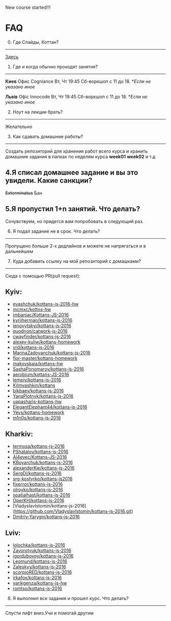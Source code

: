 New course started!!!

FAQ
=======

0. Где Слайды, Коттан?
--------------
[Здесь](http://kottans.org/js-slides/)

1. Где и когда обычно проходят занятия?
-----------------------
**Киев**
Офис Cogniance
Вт, Чт 19:45
Сб-воркшоп с 11 до 18. **Если не указано иное*

**Львів**
Офіс Innocode
Вт, Чт 19:45
Сб-воркшоп с 11 до 18. **Если не указано иное*

2. Ноут на лекции брать?
------------------
Желательно

3. Как сдавать домашние работы?
-------------------
Создать репозиторий для хранения работ всего курса и хранить домашние задания в папках по неделям курса
**week01** **week02** и т.д

4.Я списал домашнее задание и вы это увидели. Какие санкции?
--------------
~~Exterminatus~~ Бан

5.Я пропустил 1+n занятий. Что делать?
-------------------------------------
Сочувствуем, но придется вам попробовать в следующий раз.

6. Я подал задание не в срок. Что делать?
------------------
Пропущено больше 2-х дедлайнов и можете не напрягаться и в дальнейшем


7. Куда добавить ссылку на мой репозиторий с домашками?
--------------
Сюда с помощью PR(pull request):

## Kyiv:
+ [evashchuk/kottans-js-2016-hw](https://github.com/evashchuk/kottans-js-2016-hw.git)
+ [mcmxc/kottns-hw](https://github.com/mcmxc/kottns-hw.git)
+ [imbaniac/Kottans-JS-2016](https://github.com/imbaniac/Kottans-JS-2016)
+ [kyriiherman/kottans-js-2016](https://github.com/kyriiherman/kottans-js-2016.git)
+ [ienovytskyi/kottans-js-2016](https://github.com/ienovytskyi/kottans-js-2016.git)
+ [quodnon/catwork-js-2016](https://github.com/quodnon/catwork-js-2016.git)
+ [cwayfinder/kottans-js-2016](https://github.com/cwayfinder/kottans-js-2016)
+ [alexey-kuliw/kottans-homework](https://github.com/alexey-kuliw/kottans-homework.git)
+ [vrd/kottans-js-2016](https://github.com/vrd/kottans-js-2016.git)
+ [MarinaZadoyanchuk/kottans-js-2016](https://github.com/MarinaZadoyanchuk/kottans-js-2016.git)
+ [flor-master/kottans-homework](https://github.com/flor-master/kottans-homework.git)
+ [makovskaia/kottans-hw](https://github.com/makovskaia/kottans-hw.git)
+ [SashaPonomarov/kottans-js-2016](https://github.com/SashaPonomarov/kottans-js-2016.git)
+ [aerobium/kottans-JS-2016](https://github.com/aerobium/kottans-JS-2016)
+ [lempiy/kottans-js-2016](https://github.com/lempiy/kottans-js-2016.git)
+ [Kilmyashkin/kottans](https://github.com/Kilmyashkin/kottans)
+ [bikbaev/kottans-js-2016](https://github.com/bikbaev/kottans-js-2016.git)
+ [YanaPlotnyk/kottans-js-2016](https://github.com/YanaPlotnyk/kottans-js-2016.git)
+ [uapasha/js-kottans-hw](https://github.com/uapasha/js-kottans-hw)
+ [ElegantElephant44/kottans-js-2016](https://github.com/ElegantElephant44/kottans-js-2016)
+ [Yevs/kottans-homework](https://github.com/Yevs/kottans-homework)
+ [m1n0s/kottans-js-2016](https://github.com/m1n0s/kottans-js-2016)

## Kharkiv:
+ [termosa/kottans-js-2016](https://github.com/termosa/kottans-js-2016)  
+ [PShatalov/kottans-js-2016](https://github.com/PShatalov/kottans-js-2016.git)
+ [Al4evec/Kottans-JS-2016](https://github.com/Al4evec/Kottans-JS-2016.git)
+ [KBoyarchuk/kottans-js-2016](https://github.com/KBoyarchuk/kottans-js-2016)
+ [alexanderKw/kottans-js-2016](https://github.com/alexanderKw/kottans-js-2016.git)
+ [SergDi/kottans-js-2016](https://github.com/SergDi/kottans-js-2016.git)
+ [srg-kostyrko/kottans-js2016](https://github.com/srg-kostyrko/kottans-js2016.git)
+ [fixerror/kottans-js-2016](https://github.com/fixerror/kottans-js-2016.git)
+ [olroyko/kottans-js-2016](https://github.com/olroyko/kottans-js-2016.git)
+ [spatialhast/kottans-js-2016](https://github.com/spatialhast/kottans-js-2016.git)
+ [OperKH/kottans-js-2016](https://github.com/OperKH/kottans-js-2016.git)
+ [VladyslavIstomin/kottans-js-2016] (https://github.com/VladyslavIstomin/kottans-js-2016.git)
+ [Dmitriy-Yarygin/kottans-js-2016](https://github.com/Dmitriy-Yarygin/kottans-js-2016.git)

## Lviv:
+ [lolochka/kottans-js-2016](https://github.com/lolochka/kottans-js-2016)
+ [Zavorotyuk/kottans-js-2016](https://github.com/Zavorotyuk/kottans-js-2016.git)
+ [igordubovoy/kottans-js-2016](https://github.com/igordubovoy/JS2016-3-.git)
+ [Leomund/kottans-js-2016](https://github.com/Leomund/kottans-js-2016.git)
+ [Zaleskyy/kottans-js-2016](https://github.com/zalesky/JS2016-3-.git)
+ [scorpioRED/kottans-js-2016](https://github.com/scorpioRED/kottans-js-2016.git)
+ [irkafox/kottans-js-2016](https://github.com/irkafox/kottans-js-2016)
+ [yarikgenza/kottans-js-hw](https://github.com/yarikgenza/kottans-js-hw)
+ [romtso/kottans-js-2016](https://github.com/romtso/kottans-js-2016.git)
8. Я выполнил все задания и прошел курс. Что делать?
---------------------------
Спусти лифт вниз.Учи и помогай другим

